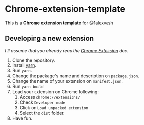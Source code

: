 # Chrome-extension-template

This is a **Chrome extension template** for @1alexvash

## Developing a new extension

_I'll assume that you already read the [Chrome Extension](https://developer.chrome.com/extensions/getstarted) doc._

1. Clone the repository.
2. Install [yarn](https://yarnpkg.com/lang/en/docs/install/).
3. Run `yarn`.
4. Change the package's name and description on `package.json`.
5. Change the name of your extension on `manifest.json`.
6. Run `yarn build`
7. Load your extension on Chrome following:
   1. Access `chrome://extensions/`
   2. Check `Developer mode`
   3. Click on `Load unpacked extension`
   4. Select the `dist` folder.
8. Have fun.
